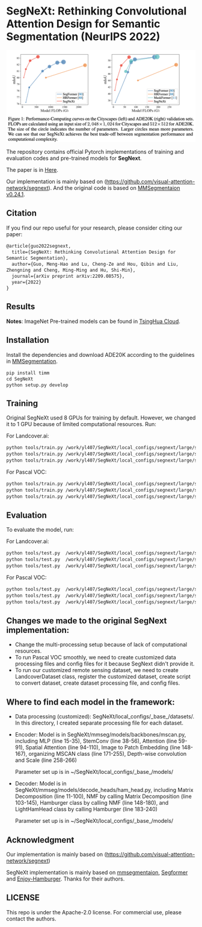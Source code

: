 # SegNeXt: Rethinking Convolutional Attention Design for Semantic Segmentation (NeurIPS 2022)

![](resources/flops.png)

The repository contains official Pytorch implementations of training and evaluation codes and pre-trained models for **SegNext**. 

The paper is in [Here](https://arxiv.org/pdf/2209.08575.pdf).

Our implementation is mainly based on (https://github.com/visual-attention-network/segnext). And the original code is based on [MMSegmentaion v0.24.1](https://github.com/open-mmlab/mmsegmentation/tree/v0.24.1).


## Citation
If you find our repo useful for your research, please consider citing our paper:

```
@article{guo2022segnext,
  title={SegNeXt: Rethinking Convolutional Attention Design for Semantic Segmentation},
  author={Guo, Meng-Hao and Lu, Cheng-Ze and Hou, Qibin and Liu, Zhengning and Cheng, Ming-Ming and Hu, Shi-Min},
  journal={arXiv preprint arXiv:2209.08575},
  year={2022}
}

```

## Results

**Notes**: ImageNet Pre-trained models can be found in [TsingHua Cloud](https://cloud.tsinghua.edu.cn/d/c15b25a6745946618462/).


## Installation
Install the dependencies and download ADE20K according to the guidelines in [MMSegmentation](https://github.com/open-mmlab/mmsegmentation/blob/v0.24.1/docs/en/get_started.md#installation).


```
pip install timm
cd SegNeXt
python setup.py develop
```

## Training

Original SegNeXt used 8 GPUs for training by default. However, we changed it to 1 GPU because of limited computational resources. Run:

For Landcover.ai:
```bash
python tools/train.py /work/yl407/SegNeXt/local_configs/segnext/large/segnext.large.512x512.landcover.40k_weight.py
python tools/train.py /work/yl407/SegNeXt/local_configs/segnext/large/segnext.large.512x512.landcover.40k_weight_sub.py
python tools/train.py /work/yl407/SegNeXt/local_configs/segnext/large/segnext.large.512x512.landcover.40k_weight_sub_nopre.py
```
For Pascal VOC:
```bash
python tools/train.py /work/yl407/SegNeXt/local_configs/segnext/large/segnext.large.512x512.voc.40k.py
python tools/train.py /work/yl407/SegNeXt/local_configs/segnext/large/segnext.large.512x512.voc.40k_sub.py
python tools/train.py /work/yl407/SegNeXt/local_configs/segnext/large/segnext.large.512x512.voc.40k_sub_nopre.py
```


## Evaluation

To evaluate the model, run:

For Landcover.ai:
```bash
python tools/test.py  /work/yl407/SegNeXt/local_configs/segnext/large/segnext.large.512x512.voc.40k.py /work/yl407/SegNeXt/work_dirs/segnext.large.512x512.voc.40k/latest.pth --eval mIoU
python tools/test.py  /work/yl407/SegNeXt/local_configs/segnext/large/segnext.large.512x512.voc.40k_sub.py /work/yl407/SegNeXt/work_dirs/segnext.large.512x512.voc.40k_sub/latest.pth --eval mIoU
python tools/test.py  /work/yl407/SegNeXt/local_configs/segnext/large/segnext.large.512x512.voc.40k_sub_nopre.py /work/yl407/SegNeXt/work_dirs/segnext.large.512x512.voc.40k_sub_nopre/latest.pth --eval mIoU
```


For Pascal VOC:
```bash
python tools/test.py  /work/yl407/SegNeXt/local_configs/segnext/large/segnext.large.512x512.landcover.40k_weight.py /work/yl407/SegNeXt/work_dirs/segnext.large.512x512.landcover.40k_weight/latest.pth --eval mIoU
python tools/test.py  /work/yl407/SegNeXt/local_configs/segnext/large/segnext.large.512x512.landcover.40k_weight_sub.py /work/yl407/SegNeXt/work_dirs/segnext.large.512x512.landcover.40k_weight_sub/latest.pth --eval mIoU
python tools/test.py  /work/yl407/SegNeXt/local_configs/segnext/large/segnext.large.512x512.landcover.40k_weight_sub_nopre.py /work/yl407/SegNeXt/work_dirs/segnext.large.512x512.landcover.40k_weight_sub_nopre/latest.pth --eval mIoU
```

## Changes we made to the original SegNext implementation:

* Change the multi-processing setup because of lack of computational resources.
* To run Pascal VOC smoothly, we need to create customized data processing files and config files for it because SegNext didn't provide it.
* To run our customized remote sensing dataset,  we need to create LandcoverDataset class,  register the customized dataset, create script to convert dataset, create dataset processing file, and config files.

## Where to find each model in the framework:

* Data processing (customized): SegNeXt/local\_configs/\_base\_/datasets/. In this directory, I created separate processing file for each dataset.
* Encoder: Model is in SegNeXt/mmseg/models/backbones/mscan.py, including MLP (line 15-35), StemConv (line 38-56), Attention (line 59-91), Spatial Attention (line 94-110), Image to Patch Embedding (line 148-167), organizing MSCAN class (line 171-255), Depth-wise convolution and Scale (line 258-266) 

   Parameter set up is in ~/SegNeXt/local\_configs/\_base\_/models/
* Decoder: Model is in SegNeXt/mmseg/models/decode\_heads/ham\_head.py, including Matrix Decomposition (line 11-100), NMF by calling Matrix Decomposition (line 103-145), Hamburger class by calling NMF (line 148-180), and LightHamHead class by calling Hamburger (line 183-240)

    Parameter set up is in ~/SegNeXt/local\_configs/\_base\_/models/



## Acknowledgment

Our implementation is mainly based on (https://github.com/visual-attention-network/segnext)

SegNeXt implementation is mainly based on [mmsegmentaion](https://github.com/open-mmlab/mmsegmentation/tree/v0.24.1), [Segformer](https://github.com/NVlabs/SegFormer) and [Enjoy-Hamburger](https://github.com/Gsunshine/Enjoy-Hamburger). Thanks for their authors.

## LICENSE

This repo is under the Apache-2.0 license. For commercial use, please contact the authors.
